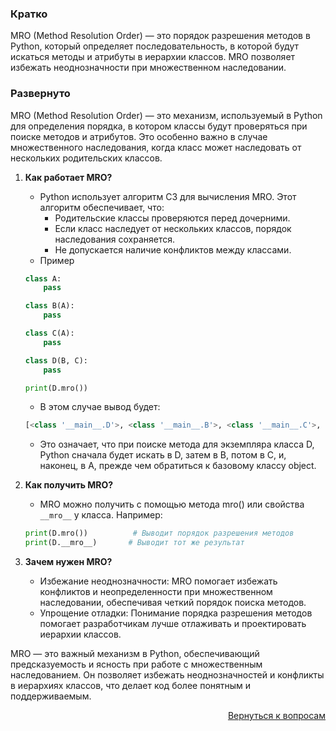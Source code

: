 ### Кратко

MRO (Method Resolution Order) — это порядок разрешения методов в Python, который определяет последовательность, в
которой будут искаться методы и атрибуты в иерархии классов. MRO позволяет избежать неоднозначности при множественном
наследовании.

### Развернуто

MRO (Method Resolution Order) — это механизм, используемый в Python для определения порядка, в котором классы будут
проверяться при поиске методов и атрибутов. Это особенно важно в случае множественного наследования, когда класс может
наследовать от нескольких родительских классов.

1. **Как работает MRO?**
    - Python использует алгоритм C3 для вычисления MRO. Этот алгоритм обеспечивает, что:
        - Родительские классы проверяются перед дочерними.
        - Если класс наследует от нескольких классов, порядок наследования сохраняется.
        - Не допускается наличие конфликтов между классами.
    - Пример
    ```Python
    class A:
        pass

    class B(A):
        pass

    class C(A):
        pass

    class D(B, C):
        pass

    print(D.mro())
    ```
    - В этом случае вывод будет:
    ```python
    [<class '__main__.D'>, <class '__main__.B'>, <class '__main__.C'>, <class '__main__.A'>, <class 'object'>]
    ```
    - Это означает, что при поиске метода для экземпляра класса D, Python сначала будет искать в D, затем в B,
      потом в C, и, наконец, в A, прежде чем обратиться к базовому классу object.

2. **Как получить MRO?**
    - MRO можно получить с помощью метода mro() или свойства `__mro__` у класса. Например:
    ```Python
   print(D.mro())          # Выводит порядок разрешения методов
   print(D.__mro__)       # Выводит тот же результат
   ```

3. **Зачем нужен MRO?**
    - Избежание неоднозначности: MRO помогает избежать конфликтов и неопределенности при множественном наследовании,
      обеспечивая четкий порядок поиска методов.
    - Упрощение отладки: Понимание порядка разрешения методов помогает разработчикам лучше отлаживать и проектировать
      иерархии классов.

MRO — это важный механизм в Python, обеспечивающий предсказуемость и ясность при работе с множественным наследованием.
Он позволяет избежать неоднозначностей и конфликты в иерархиях классов, что делает код более понятным и поддерживаемым.

<div align="right">

[Вернуться к вопросам](../Вопросы.md)

</div>
